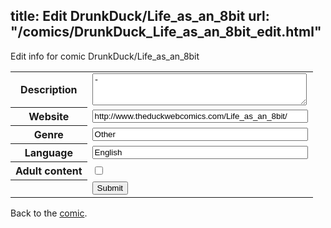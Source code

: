 title: Edit DrunkDuck/Life_as_an_8bit
url: "/comics/DrunkDuck_Life_as_an_8bit_edit.html"
---
Edit info for comic DrunkDuck/Life_as_an_8bit

<form name="comic" action="http://gaepostmail.appspot.com/comic/" method="post">
<table class="comicinfo">
<tr>
<th>Description</th><td><textarea name="description" cols="40" rows="3">-</textarea></td>
</tr>
<tr>
<th>Website</th><td><input type="text" name="url" value="http://www.theduckwebcomics.com/Life_as_an_8bit/" size="40"/></td>
</tr>
<tr>
<th>Genre</th><td><input type="text" name="genre" value="Other" size="40"/></td>
</tr>
<tr>
<th>Language</th><td><input type="text" name="language" value="English" size="40"/></td>
</tr>
<tr>
<th>Adult content</th><td><input type="checkbox" name="adult" value="adult" /></td>
</tr>
<tr>
<th></th><td>
<input type="hidden" name="comic" value="DrunkDuck_Life_as_an_8bit" />
<input type="submit" name="submit" value="Submit" />
</td>
</tr>
</table>
</form>

Back to the [comic](DrunkDuck_Life_as_an_8bit.html).

